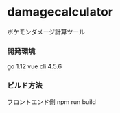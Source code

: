 # damagecalculator
 ポケモンダメージ計算ツール

### 開発環境
go 1.12
vue cli 4.5.6

### ビルド方法
フロントエンド側
npm run build

